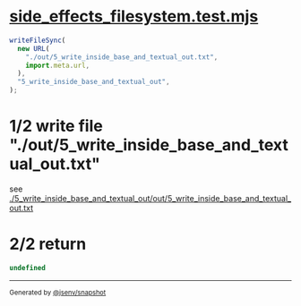 # [side_effects_filesystem.test.mjs](../../side_effects_filesystem.test.mjs)

```js
writeFileSync(
  new URL(
    "./out/5_write_inside_base_and_textual_out.txt",
    import.meta.url,
  ),
  "5_write_inside_base_and_textual_out",
);
```

# 1/2 write file "./out/5_write_inside_base_and_textual_out.txt"

see [./5_write_inside_base_and_textual_out/out/5_write_inside_base_and_textual_out.txt](./5_write_inside_base_and_textual_out/out/5_write_inside_base_and_textual_out.txt)

# 2/2 return

```js
undefined
```

---

<sub>
  Generated by <a href="https://github.com/jsenv/core/tree/main/packages/independent/snapshot">@jsenv/snapshot</a>
</sub>

